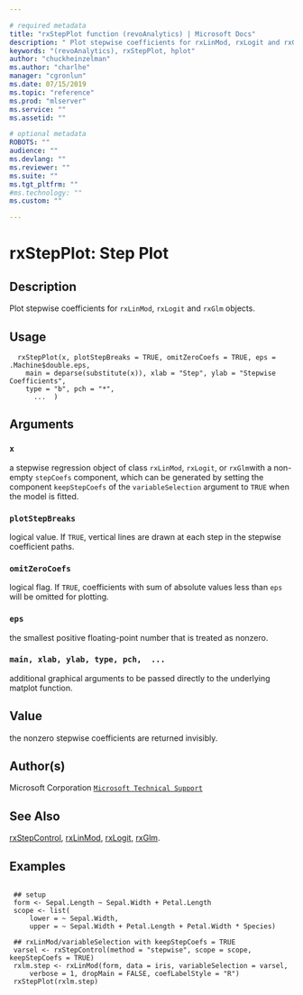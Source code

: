 ```yaml
--- 

# required metadata 
title: "rxStepPlot function (revoAnalytics) | Microsoft Docs" 
description: " Plot stepwise coefficients for rxLinMod, rxLogit and rxGlm objects. " 
keywords: "(revoAnalytics), rxStepPlot, hplot" 
author: "chuckheinzelman"
ms.author: "charlhe" 
manager: "cgronlun" 
ms.date: 07/15/2019
ms.topic: "reference" 
ms.prod: "mlserver" 
ms.service: "" 
ms.assetid: "" 

# optional metadata 
ROBOTS: "" 
audience: "" 
ms.devlang: "" 
ms.reviewer: "" 
ms.suite: "" 
ms.tgt_pltfrm: "" 
#ms.technology: "" 
ms.custom: "" 

--- 
```



 # rxStepPlot: Step Plot 
 ## Description

Plot stepwise coefficients for `rxLinMod`, `rxLogit` and `rxGlm` objects.


 ## Usage

```   
  rxStepPlot(x, plotStepBreaks = TRUE, omitZeroCoefs = TRUE, eps = .Machine$double.eps, 
    main = deparse(substitute(x)), xlab = "Step", ylab = "Stepwise Coefficients", 
    type = "b", pch = "*",
      ...  )

```

 ## Arguments



 ### `x`
  a stepwise regression object of class `rxLinMod`, `rxLogit`, or `rxGlm`with a non-empty `stepCoefs` component, which can be generated by setting the component `keepStepCoefs` of the `variableSelection` argument to `TRUE` when the model is fitted. 



 ### `plotStepBreaks`
  logical value. If `TRUE`, vertical lines are drawn at each step in the stepwise coefficient paths. 



 ### `omitZeroCoefs`
  logical flag. If `TRUE`, coefficients with sum of absolute values less than `eps` will be omitted for plotting. 



 ### `eps`
  the smallest positive floating-point number that is treated as nonzero. 



 ### `main, xlab, ylab, type, pch,  ...`
  additional graphical arguments to be passed directly to the underlying matplot function. 



 ## Value

the nonzero stepwise coefficients are returned invisibly.

 ## Author(s)
 Microsoft Corporation [`Microsoft Technical Support`](https://go.microsoft.com/fwlink/?LinkID=698556&clcid=0x409)


 ## See Also

[rxStepControl](rxStepControl.md),
[rxLinMod](rxLinMod.md),
[rxLogit](rxLogit.md),
[rxGlm](rxGLM.md).

 ## Examples

 ```

  ## setup
  form <- Sepal.Length ~ Sepal.Width + Petal.Length
  scope <- list(
      lower = ~ Sepal.Width,
      upper = ~ Sepal.Width + Petal.Length + Petal.Width * Species)

  ## rxLinMod/variableSelection with keepStepCoefs = TRUE
  varsel <- rxStepControl(method = "stepwise", scope = scope, keepStepCoefs = TRUE)
  rxlm.step <- rxLinMod(form, data = iris, variableSelection = varsel,
      verbose = 1, dropMain = FALSE, coefLabelStyle = "R")
  rxStepPlot(rxlm.step)
```


